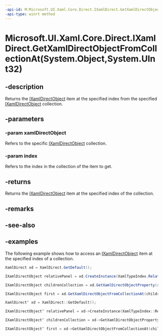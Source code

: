 ```yaml
---
-api-id: M:Microsoft.UI.Xaml.Core.Direct.IXamlDirect.GetXamlDirectObjectFromCollectionAt(System.Object,System.UInt32)
-api-type: winrt method
---
```


# Microsoft.UI.Xaml.Core.Direct.IXamlDirect.GetXamlDirectObjectFromCollectionAt(System.Object,System.UInt32)

<!--
public object GetXamlDirectObjectFromCollectionAt (object xamlDirectObject, uint index);
-->

## -description

Returns the [IXamlDirectObject](ixamldirectobject.md) item at the specified index from the specified [IXamlDirectObject](ixamldirectobject.md) collection.

## -parameters

### -param xamlDirectObject

Refers to the specific [IXamlDirectObject](ixamldirectobject.md) collection.

### -param index

Refers to the index in the collection of the item to get.

## -returns

Returns the [IXamlDirectObject](ixamldirectobject.md) item at the specified index of the collection.

## -remarks

## -see-also

## -examples

The following example shows how to access an [IXamlDirectObject](ixamldirectobject.md) item at the specified index of a collection.

```C#
XamlDirect xd = XamlDirect.GetDefault();

IXamlDirectObject relativePanel = xd.CreateInstance(XamlTypeIndex.RelativePanel);

IXamlDirectObject childrenCollection = xd.GetXamlDirectObjectProperty(relativePanel, XamlPropertyIndex.Panel_Children);

IXamlDirectObject first = xd.GetXamlDirectObjectFromCollectionAt(childrenCollection, 0);
```

```CPP
XamlDirect^ xd = XamlDirect::GetDefault();

IXamlDirectObject^ relativePanel = xd->CreateInstance(XamlTypeIndex::RelativePanel);

IXamlDirectObject^ childrenCollection = xd->GetXamlDirectObjectProperty(relativePanel, XamlPropertyIndex::Panel_Children);

IXamlDirectObject^ first = xd->GetXamlDirectObjectFromCollectionAt(childrenCollection, 0);
```
